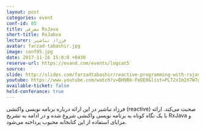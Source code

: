 ```yaml
---
layout: post
categories: event
conf-id: 05
title: معرفی RxJava
short-title: RxJabva
lecturer: فرزاد تباشیر
avatar: farzad-tabashir.jpg
image: conf05.jpg
date: 2017-11-16 15:0:0 +0430
reserve-url: https://evand.com/events/logcat5
source: 
slide: http://slides.com/farzadtabashir/reactive-programming-with-rxjava#/
youtube: https://www.youtube.com/watch?v=BH9Rb-FeDE0&list=PLT2xIm2X7W7gq_fD5HMWca1rWQQFeETK-
available-ticket: false
held-conferance: true
---
```

فرزاد تباشیر در این ارائه درباره برنامه نویسی واکنشی (reactive) صحبت می‌کند. ارائه با یک نگاه کوتاه به برنامه نویسی واکنشی شروع شده و در ادامه به تشریح RxJava و مزایای استفاده از این کتابخانه محبوب پرداخته می‌شود.